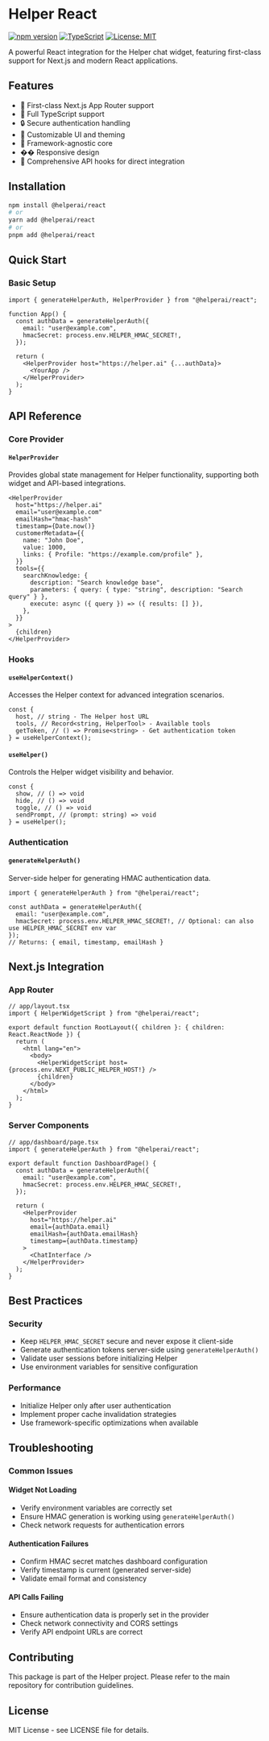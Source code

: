# Helper React

[![npm version](https://badge.fury.io/js/@helperai/react.svg)](https://badge.fury.io/js/@helperai/react)
[![TypeScript](https://img.shields.io/badge/TypeScript-Ready-blue.svg)](https://www.typescriptlang.org/)
[![License: MIT](https://img.shields.io/badge/License-MIT-yellow.svg)](https://opensource.org/licenses/MIT)

A powerful React integration for the Helper chat widget, featuring first-class support for Next.js and modern React applications.

## Features

- 🚀 First-class Next.js App Router support
- 💪 Full TypeScript support
- 🔒 Secure authentication handling
- 🎨 Customizable UI and theming
- 🔌 Framework-agnostic core
- �� Responsive design
- 🔄 Comprehensive API hooks for direct integration

## Installation

```bash
npm install @helperai/react
# or
yarn add @helperai/react
# or
pnpm add @helperai/react
```

## Quick Start

### Basic Setup

```tsx
import { generateHelperAuth, HelperProvider } from "@helperai/react";

function App() {
  const authData = generateHelperAuth({
    email: "user@example.com",
    hmacSecret: process.env.HELPER_HMAC_SECRET!,
  });

  return (
    <HelperProvider host="https://helper.ai" {...authData}>
      <YourApp />
    </HelperProvider>
  );
}
```

## API Reference

### Core Provider

#### `HelperProvider`

Provides global state management for Helper functionality, supporting both widget and API-based integrations.

```tsx
<HelperProvider
  host="https://helper.ai"
  email="user@example.com"
  emailHash="hmac-hash"
  timestamp={Date.now()}
  customerMetadata={{
    name: "John Doe",
    value: 1000,
    links: { Profile: "https://example.com/profile" },
  }}
  tools={{
    searchKnowledge: {
      description: "Search knowledge base",
      parameters: { query: { type: "string", description: "Search query" } },
      execute: async ({ query }) => ({ results: [] }),
    },
  }}
>
  {children}
</HelperProvider>
```

### Hooks

#### `useHelperContext()`

Accesses the Helper context for advanced integration scenarios.

```tsx
const {
  host, // string - The Helper host URL
  tools, // Record<string, HelperTool> - Available tools
  getToken, // () => Promise<string> - Get authentication token
} = useHelperContext();
```

#### `useHelper()`

Controls the Helper widget visibility and behavior.

```tsx
const {
  show, // () => void
  hide, // () => void
  toggle, // () => void
  sendPrompt, // (prompt: string) => void
} = useHelper();
```

### Authentication

#### `generateHelperAuth()`

Server-side helper for generating HMAC authentication data.

```tsx
import { generateHelperAuth } from "@helperai/react";

const authData = generateHelperAuth({
  email: "user@example.com",
  hmacSecret: process.env.HELPER_HMAC_SECRET!, // Optional: can also use HELPER_HMAC_SECRET env var
});
// Returns: { email, timestamp, emailHash }
```

## Next.js Integration

### App Router

```tsx
// app/layout.tsx
import { HelperWidgetScript } from "@helperai/react";

export default function RootLayout({ children }: { children: React.ReactNode }) {
  return (
    <html lang="en">
      <body>
        <HelperWidgetScript host={process.env.NEXT_PUBLIC_HELPER_HOST!} />
        {children}
      </body>
    </html>
  );
}
```

### Server Components

```tsx
// app/dashboard/page.tsx
import { generateHelperAuth } from "@helperai/react";

export default function DashboardPage() {
  const authData = generateHelperAuth({
    email: "user@example.com",
    hmacSecret: process.env.HELPER_HMAC_SECRET!,
  });

  return (
    <HelperProvider
      host="https://helper.ai"
      email={authData.email}
      emailHash={authData.emailHash}
      timestamp={authData.timestamp}
    >
      <ChatInterface />
    </HelperProvider>
  );
}
```

## Best Practices

### Security

- Keep `HELPER_HMAC_SECRET` secure and never expose it client-side
- Generate authentication tokens server-side using `generateHelperAuth()`
- Validate user sessions before initializing Helper
- Use environment variables for sensitive configuration

### Performance

- Initialize Helper only after user authentication
- Implement proper cache invalidation strategies
- Use framework-specific optimizations when available

## Troubleshooting

### Common Issues

#### Widget Not Loading

- Verify environment variables are correctly set
- Ensure HMAC generation is working using `generateHelperAuth()`
- Check network requests for authentication errors

#### Authentication Failures

- Confirm HMAC secret matches dashboard configuration
- Verify timestamp is current (generated server-side)
- Validate email format and consistency

#### API Calls Failing

- Ensure authentication data is properly set in the provider
- Check network connectivity and CORS settings
- Verify API endpoint URLs are correct

## Contributing

This package is part of the Helper project. Please refer to the main repository for contribution guidelines.

## License

MIT License - see LICENSE file for details.

